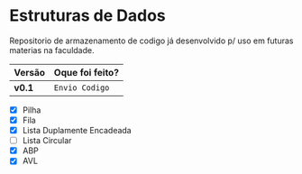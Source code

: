 # Estruturas de Dados

Repositorio de armazenamento de codigo já desenvolvido p/ uso em futuras materias na faculdade.

|         Versão       |Oque foi feito?                                                  |
|----------------|-------------------------------|
|**v0.1**|`Envio Codigo`            |

 - [X] Pilha
 - [X] Fila
 - [X] Lista Duplamente Encadeada
 - [ ] Lista Circular
 - [X] ABP
 - [X] AVL
